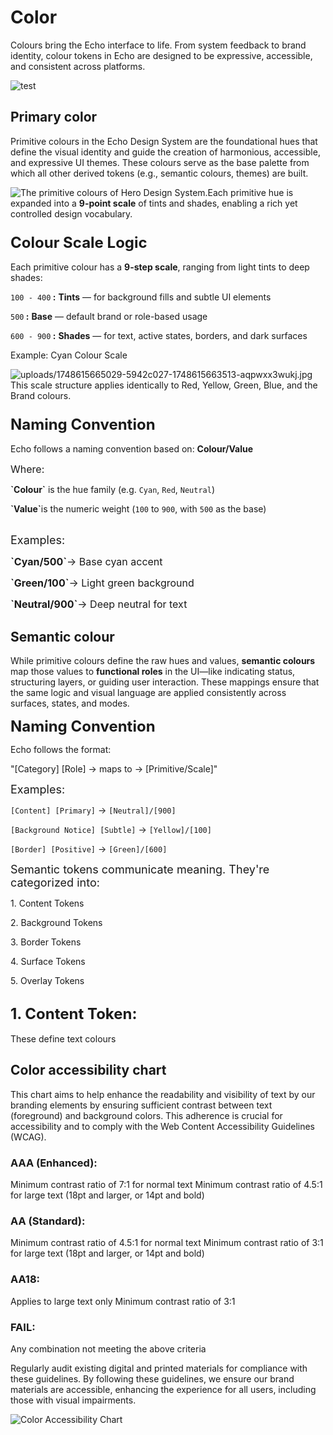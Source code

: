 <h1 style="text-align: left"><strong>Color</strong>
</h1>
<p style="text-align: left">Colours bring the Echo interface to life. From system feedback to brand identity, colour tokens in Echo are designed to be expressive, accessible, and consistent across platforms.
</p>
<p style="text-align: left">
<img src="https://bucket-production-5169.up.railway.app/uploads/uploads/1743580007629-15b99212-1743580004107-jij2vaood1f.gif" alt="test">
</p>
<p style="text-align: left">
</p>
<h2 style="text-align: left"><strong>Primary color</strong>
</h2>
<p style="text-align: left">Primitive colours in the Echo Design System are the foundational hues that define the visual identity and guide the creation of harmonious, accessible, and expressive UI themes. These colours serve as the base palette from which all other derived tokens (e.g., semantic colours, themes) are built.
</p>
<p style="text-align: left">
<img src="https://bucket-production-5169.up.railway.app/uploads/uploads/1748844832292-c2da81fd-1748844831494-750yfnrd0ae.jpg" alt="The primitive colours of Hero Design System.">Each primitive hue is expanded into a <strong>9-point scale</strong> of tints and shades, enabling a rich yet controlled design vocabulary.
</p>
<h3 style="text-align: left">
<span style="font-size: 24px"><strong>Colour Scale Logic</strong></span>
</h3>
<p style="text-align: left">Each primitive colour has a <strong>9-step scale</strong>, ranging from light tints to deep shades:
</p>
<p style="text-align: left">
<code>100 - 400</code><strong> :</strong> <strong>Tints</strong> — for background fills and subtle UI elements
</p>
<p style="text-align: left">
<code>500</code><strong> :</strong> <strong>Base</strong> — default brand or role-based usage
</p>
<p style="text-align: left">
<code>600 - 900</code><strong> :</strong> <strong>Shades</strong> — for text, active states, borders, and dark surfaces
</p>
<p style="text-align: left">Example: Cyan Colour Scale
</p>
<p style="text-align: left">
<img src="https://bucket-production-5169.up.railway.app/uploads/uploads/1748615665029-5942c027-1748615663513-aqpwxx3wukj.jpg?X-Amz-Algorithm=AWS4-HMAC-SHA256&amp;X-Amz-Credential=cipRRh8D5NgHPVuaj4zW8kzGQg6EUsES%2F20250602%2Fus-east-1%2Fs3%2Faws4_request&amp;X-Amz-Date=20250602T061645Z&amp;X-Amz-Expires=86400&amp;X-Amz-SignedHeaders=host&amp;X-Amz-Signature=e5af002505304f0429f152df0e0903c8a0c776602f57d50515012e92044f0838" alt="uploads/1748615665029-5942c027-1748615663513-aqpwxx3wukj.jpg">This scale structure applies identically to Red, Yellow, Green, Blue, and the Brand colours.
</p>
<h3 style="text-align: left">
<span style="font-size: 24px"><strong>Naming Convention</strong></span>
</h3>
<p style="text-align: left">Echo follows a naming convention based on: <strong>Colour/Value</strong>
</p>
<p style="text-align: left">
<span style="font-size: 16px">Where:</span>
</p>
<p style="text-align: left"><strong>`Colour`</strong> is the hue family (e.g. <code>Cyan</code>, <code>Red</code>, <code>Neutral</code>)
</p>
<p style="text-align: left"><strong>`Value`</strong>is the numeric weight (<code>100</code> to <code>900</code>, with <code>500</code> as the base)
</p>
<p style="text-align: left">
<br>
<span style="font-size: 18px">Examples:</span>
</p>
<p style="text-align: left">
<span style="font-size: 16px"><strong>`Cyan/500`</strong>→ Base cyan accent</span>
</p>
<p style="text-align: left">
<span style="font-size: 16px"><strong>`Green/100`</strong>→ Light green background</span>
</p>
<p style="text-align: left">
<span style="font-size: 16px"><strong>`Neutral/900`</strong>→ Deep neutral for text</span>
</p>
<h2 style="text-align: left"><strong>Semantic colour</strong>
</h2>
<p style="text-align: left">While primitive colours define the raw hues and values, <strong>semantic colours</strong> map those values to <strong>functional roles</strong> in the UI—like indicating status, structuring layers, or guiding user interaction. These mappings ensure that the same logic and visual language are applied consistently across surfaces, states, and modes.
</p>
<p style="text-align: left">
</p>
<p style="text-align: left">
<span style="font-size: 24px"><strong>Naming Convention</strong></span>
</p>
<p style="text-align: left">Echo follows the format:
</p>
<p style="text-align: left">"[Category] [Role] → maps to → [Primitive/Scale]"<br>
</p>
<p style="text-align: left">
<span style="font-size: 18px">Examples:</span>
</p>
<p style="text-align: left">
<code>[Content] [Primary]</code> → <code>[Neutral]/[900]</code>
</p>
<p style="text-align: left">
<code>[Background Notice] [Subtle]</code> → <code>[Yellow]/[100]</code>
</p>
<p style="text-align: left">
<code>[Border] [Positive]</code> → <code>[Green]/[600]</code>
</p>
<p style="text-align: left">
</p>
<p style="text-align: left">
<span style="font-size: 18px">Semantic tokens communicate meaning. They're categorized into:</span>
</p>
<p style="text-align: left">1. Content Tokens
</p>
<p style="text-align: left">2. Background Tokens
</p>
<p style="text-align: left">3. Border Tokens
</p>
<p style="text-align: left">4. Surface Tokens
</p>
<p style="text-align: left">5. Overlay Tokens
</p>
<h2 style="text-align: left">
<span style="font-size: 24px">1. Content Token:</span>
</h2>
<p style="text-align: left">These define text colours
</p>
<p style="text-align: left">
</p>
<h2 style="text-align: left"><strong>Color accessibility chart</strong>
</h2>
<p style="text-align: left">This chart aims to help enhance the readability and visibility of text by our branding elements by ensuring sufficient contrast between text (foreground) and background colors. This adherence is crucial for accessibility and to comply with the Web Content Accessibility Guidelines (WCAG).
</p>
<h3 style="text-align: left"><strong>AAA (Enhanced):</strong>
</h3>
<p style="text-align: left">Minimum contrast ratio of 7:1 for normal text Minimum contrast ratio of 4.5:1 for large text (18pt and larger, or 14pt and bold)
</p>
<h3 style="text-align: left"><strong>AA (Standard):</strong>
</h3>
<p style="text-align: left">Minimum contrast ratio of 4.5:1 for normal text Minimum contrast ratio of 3:1 for large text (18pt and larger, or 14pt and bold)
</p>
<h3 style="text-align: left"><strong>AA18:</strong>
</h3>
<p style="text-align: left">Applies to large text only Minimum contrast ratio of 3:1
</p>
<h3 style="text-align: left"><strong>FAIL:</strong>
</h3>
<p style="text-align: left">Any combination not meeting the above criteria
</p>
<p style="text-align: left">Regularly audit existing digital and printed materials for compliance with these guidelines. By following these guidelines, we ensure our brand materials are accessible, enhancing the experience for all users, including those with visual impairments.
</p>
<p style="text-align: left">
<img src="/images/color-accessibility-chart.png" alt="Color Accessibility Chart">
</p>